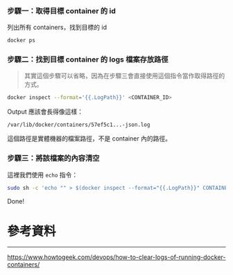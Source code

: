 ### 步驟一：取得目標 container 的 id

列出所有 containers，找到目標的 id

```sh
docker ps
```

### 步驟二：找到目標 container 的 logs 檔案存放路徑

>其實這個步驟可以省略，因為在步驟三會直接使用這個指令當作取得路徑的方式。

```sh
docker inspect --format='{{.LogPath}}' <CONTAINER_ID>
```

Output 應該會長得像這樣：

```plaintext
/var/lib/docker/containers/57ef5c1...-json.log
```

這個路徑是實體機器的檔案路徑，不是 container 內的路徑。

### 步驟三：將該檔案的內容清空

這裡我們使用 `echo` 指令：

```sh
sudo sh -c 'echo "" > $(docker inspect --format="{{.LogPath}}" CONTAINER_ID>)'
```

Done!

# 參考資料

---

https://www.howtogeek.com/devops/how-to-clear-logs-of-running-docker-containers/